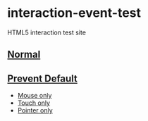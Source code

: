# interaction-event-test
HTML5 interaction test site

## [Normal](https://zprodev.github.io/interaction-event-test/#default)

## [Prevent Default](https://zprodev.github.io/interaction-event-test/#preventdefault)

 - [Mouse only](https://zprodev.github.io/interaction-event-test/#preventdefault.mouse)
 - [Touch only](https://zprodev.github.io/interaction-event-test/#preventdefault.touch)
 - [Pointer only](https://zprodev.github.io/interaction-event-test/#preventdefault.pointer)
